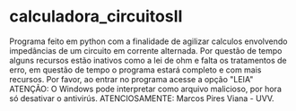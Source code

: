 # calculadora_circuitosII
Programa feito em python com a finalidade de agilizar calculos envolvendo impedâncias de um circuito em corrente alternada. Por questão de tempo alguns recursos estão inativos como a lei de ohm e falta os tratamentos de erro, em questão de tempo o programa estará completo e com mais recursos. Por favor, ao entrar no programa acesse a opção "LEIA"
ATENÇÃO: O Windows pode interpretar como arquivo malicioso, por hora só desativar o antivirús.
ATENCIOSAMENTE: Marcos Pires Viana - UVV.
